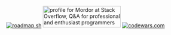 
   [![roadmap.sh](https://api.roadmap.sh/v1-badge/tall/6463fba1410780a6d9b65277?variant=dark)](https://roadmap.sh)
<a href="https://stackoverflow.com/users/19511737/mordor"><img src="https://stackoverflow.com/users/flair/19511737.png" width="208" height="58" alt="profile for Mordor at Stack Overflow, Q&amp;A for professional and enthusiast programmers" title="profile for Mordor at Stack Overflow, Q&amp;A for professional and enthusiast programmers"></a>
[![codewars.com](https://www.codewars.com/users/Mordorrr/badges/large)](https://www.codewars.com/users/Mordorrr/) 



